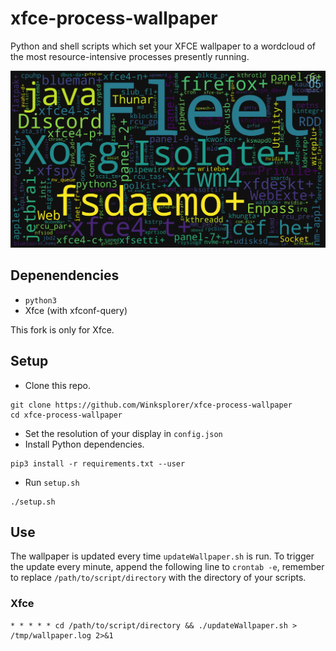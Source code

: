 # xfce-process-wallpaper

Python and shell scripts which set your XFCE wallpaper to a wordcloud of the most resource-intensive processes presently running.

![](./screenshot.png)

## Depenendencies
* `python3`
* Xfce (with xfconf-query)

This fork is only for Xfce.

## Setup

* Clone this repo.

```
git clone https://github.com/Winksplorer/xfce-process-wallpaper
cd xfce-process-wallpaper
```
* Set the resolution of your display in `config.json`
* Install Python dependencies.
```
pip3 install -r requirements.txt --user
```
* Run `setup.sh`
```
./setup.sh
```

## Use
The wallpaper is updated every time `updateWallpaper.sh` is run. To trigger the update every minute, append the following line to `crontab -e`, remember to replace `/path/to/script/directory` with the directory of your scripts.
### Xfce
```
* * * * * cd /path/to/script/directory && ./updateWallpaper.sh > /tmp/wallpaper.log 2>&1

```
